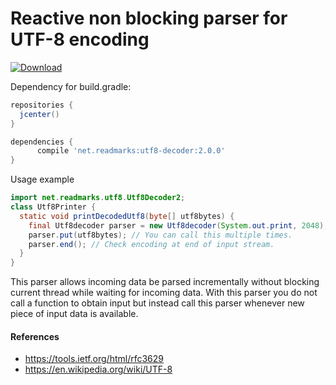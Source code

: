 # Reactive non blocking parser for UTF-8 encoding

 [ ![Download](https://api.bintray.com/packages/petrglad/readmarks/utf8-decoder/images/download.svg) ](https://bintray.com/petrglad/readmarks/utf8-decoder/_latestVersion)

Dependency for build.gradle:
```groovy
repositories {
  jcenter()
}

dependencies {
      compile 'net.readmarks:utf8-decoder:2.0.0'
}
```

Usage example 
```java
import net.readmarks.utf8.Utf8Decoder2;
class Utf8Printer {
  static void printDecodedUtf8(byte[] utf8bytes) {
    final Utf8decoder parser = new Utf8decoder(System.out.print, 2048);
    parser.put(utf8bytes); // You can call this multiple times.
    parser.end(); // Check encoding at end of input stream.
  }
}
```

This parser allows incoming data be parsed incrementally without blocking current thread 
while waiting for incoming data.
With this parser you do not call a function to obtain input but instead call this parser
whenever new piece of input data is available.

#### References

* https://tools.ietf.org/html/rfc3629
* https://en.wikipedia.org/wiki/UTF-8
